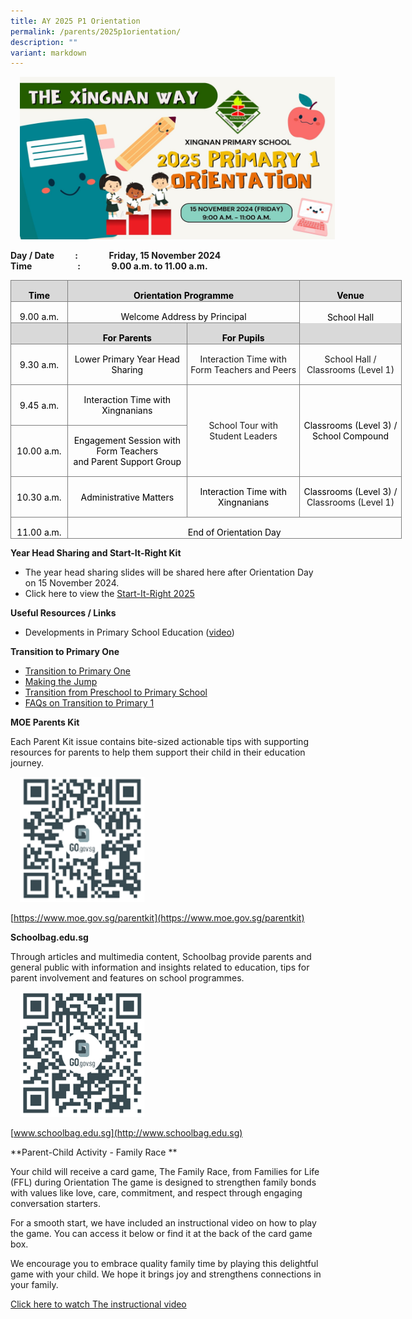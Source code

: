 ```yaml
---
title: AY 2025 P1 Orientation
permalink: /parents/2025p1orientation/
description: ""
variant: markdown
---
```

<img align="Centre" style="width:6000px;height:260px;margin-left:15px;" src="/images/Parents/P1%20Orientation/2025_P1_Orientation.jpg">



      
**Day / Date&nbsp;&nbsp;&nbsp;&nbsp;&nbsp;&nbsp;&nbsp;&nbsp;&nbsp; :&nbsp;&nbsp;&nbsp;&nbsp;&nbsp;&nbsp;&nbsp;&nbsp;&nbsp;&nbsp;&nbsp;&nbsp;&nbsp;&nbsp; Friday, 15 November 2024**
<br>
**Time&nbsp;&nbsp;&nbsp;&nbsp;&nbsp;&nbsp;&nbsp;&nbsp;&nbsp;&nbsp;&nbsp;&nbsp;&nbsp;&nbsp;&nbsp;&nbsp;&nbsp;&nbsp;&nbsp;&nbsp;&nbsp; :&nbsp;&nbsp;&nbsp;&nbsp;&nbsp;&nbsp;&nbsp;&nbsp;&nbsp;&nbsp;&nbsp;&nbsp;&nbsp;&nbsp; 9.00 a.m. to 11.00 a.m.**  
  

    

<table style="width:469.2pt;border-collapse:collapse;mso-yfti-tbllook:1184" width="626" cellpadding="0" cellspacing="0" border="0" class="MsoNormalTable"><tbody><tr style="mso-yfti-irow:0;mso-yfti-firstrow:yes;height:8.65pt"><td style="width:67.25pt;border:solid #7F7F7F 1.0pt;mso-border-alt:
  solid #7F7F7F .5pt;background:#D9D9D9;mso-background-themecolor:background1;
  mso-background-themeshade:217;padding:.75pt .75pt .75pt .75pt;height:8.65pt" width="90"><p style="margin-bottom:0mm;text-align:center" align="center" class="MsoNormal"><b><span style="mso-fareast-font-family:&quot;Times New Roman&quot;;mso-bidi-font-family:Calibri;
  mso-bidi-theme-font:minor-latin;color:black">Time</span></b><span style="mso-fareast-font-family:&quot;Times New Roman&quot;;mso-bidi-font-family:Calibri;
  mso-bidi-theme-font:minor-latin"></span></p></td><td style="width:280.1pt;border:solid #7F7F7F 1.0pt;
  border-left:none;mso-border-left-alt:solid #7F7F7F .5pt;mso-border-alt:solid #7F7F7F .5pt;
  background:#D9D9D9;mso-background-themecolor:background1;mso-background-themeshade:
  217;padding:.75pt .75pt .75pt .75pt;height:8.65pt" colspan="2" width="373"><p style="margin-bottom:0mm;text-align:center" align="center" class="MsoNormal"><b><span style="mso-bidi-font-family:Calibri;mso-bidi-theme-font:minor-latin;
  color:black">Orientation</span></b><b><span style="mso-fareast-font-family:
  &quot;Times New Roman&quot;;mso-bidi-font-family:Calibri;mso-bidi-theme-font:minor-latin;
  color:black"> Programme</span></b><span style="mso-fareast-font-family:&quot;Times New Roman&quot;;
  mso-bidi-font-family:Calibri;mso-bidi-theme-font:minor-latin"></span></p></td><td style="width:121.85pt;border:solid #7F7F7F 1.0pt;border-left:
  none;mso-border-left-alt:solid #7F7F7F .5pt;mso-border-alt:solid #7F7F7F .5pt;
  background:#D9D9D9;mso-background-themecolor:background1;mso-background-themeshade:
  217;padding:.75pt .75pt .75pt .75pt;height:8.65pt" width="162"><p style="margin-bottom:0mm;text-align:center" align="center" class="MsoNormal"><b><span style="mso-fareast-font-family:&quot;Times New Roman&quot;;mso-bidi-font-family:Calibri;
  mso-bidi-theme-font:minor-latin;color:black">Venue</span></b><span style="mso-fareast-font-family:&quot;Times New Roman&quot;;mso-bidi-font-family:Calibri;
  mso-bidi-theme-font:minor-latin"></span></p></td></tr><tr style="mso-yfti-irow:1;height:2.75pt"><td style="width:67.25pt;border:solid #7F7F7F 1.0pt;border-top:none;
  mso-border-top-alt:solid #7F7F7F .5pt;mso-border-alt:solid #7F7F7F .5pt;
  padding:.75pt .75pt .75pt .75pt;height:2.75pt" width="90"><p style="margin-bottom:0mm;text-align:center" align="center" class="MsoNormal"><span style="mso-fareast-font-family:&quot;Times New Roman&quot;;mso-bidi-font-family:Calibri;
  mso-bidi-theme-font:minor-latin;color:black">9.00 a.m.</span><span style="mso-fareast-font-family:&quot;Times New Roman&quot;;mso-bidi-font-family:Calibri;
  mso-bidi-theme-font:minor-latin"></span></p></td><td style="width:280.1pt;border-top:none;border-left:
  none;border-bottom:solid #7F7F7F 1.0pt;border-right:solid #7F7F7F 1.0pt;
  mso-border-top-alt:solid #7F7F7F .5pt;mso-border-left-alt:solid #7F7F7F .5pt;
  mso-border-alt:solid #7F7F7F .5pt;padding:.75pt .75pt .75pt .75pt;height:
  2.75pt" colspan="2" width="373"><p style="margin-bottom:0mm;text-align:center" align="center" class="MsoNormal"><span style="mso-fareast-font-family:&quot;Times New Roman&quot;;mso-bidi-font-family:Calibri;
  mso-bidi-theme-font:minor-latin;color:black">Welcome Address by Principal</span><span style="mso-fareast-font-family:&quot;Times New Roman&quot;;mso-bidi-font-family:Calibri;
  mso-bidi-theme-font:minor-latin"></span></p></td><td style="width:121.85pt;border:none;border-right:solid #7F7F7F 1.0pt;
  mso-border-top-alt:solid #7F7F7F .5pt;mso-border-left-alt:solid #7F7F7F .5pt;
  mso-border-top-alt:solid #7F7F7F .5pt;mso-border-left-alt:solid #7F7F7F .5pt;
  mso-border-right-alt:solid #7F7F7F .5pt;padding:.75pt .75pt .75pt .75pt;
  height:2.75pt" width="162"><p style="margin-bottom:0mm;text-align:center" align="center" class="MsoNormal"><span style="mso-fareast-font-family:&quot;Times New Roman&quot;;mso-bidi-font-family:Calibri;
  mso-bidi-theme-font:minor-latin;color:black">School Hall</span><span style="mso-fareast-font-family:&quot;Times New Roman&quot;;mso-bidi-font-family:Calibri;
  mso-bidi-theme-font:minor-latin"></span></p></td></tr><tr style="mso-yfti-irow:2;height:4.15pt"><td style="width:67.25pt;border:solid #7F7F7F 1.0pt;border-top:none;
  mso-border-top-alt:solid #7F7F7F .5pt;mso-border-alt:solid #7F7F7F .5pt;
  background:#D9D9D9;mso-background-themecolor:background1;mso-background-themeshade:
  217;padding:.75pt .75pt .75pt .75pt;height:4.15pt" width="90"><p style="margin-bottom:0mm;text-align:center" align="center" class="MsoNormal"><span style="mso-fareast-font-family:&quot;Times New Roman&quot;;mso-bidi-font-family:Calibri;
  mso-bidi-theme-font:minor-latin;color:black">&nbsp;</span></p></td><td style="width:144.0pt;border-top:none;border-left:none;
  border-bottom:solid #7F7F7F 1.0pt;border-right:solid #7F7F7F 1.0pt;
  mso-border-top-alt:solid #7F7F7F .5pt;mso-border-left-alt:solid #7F7F7F .5pt;
  mso-border-alt:solid #7F7F7F .5pt;background:#D9D9D9;mso-background-themecolor:
  background1;mso-background-themeshade:217;padding:.75pt .75pt .75pt .75pt;
  height:4.15pt" width="192"><p style="margin-bottom:0mm;text-align:center" align="center" class="MsoNormal"><b><span style="mso-fareast-font-family:&quot;Times New Roman&quot;;mso-bidi-font-family:Calibri;
  mso-bidi-theme-font:minor-latin;color:black">For Parents</span></b></p></td><td style="width:136.1pt;border-top:none;border-left:none;
  border-bottom:solid #7F7F7F 1.0pt;border-right:solid #7F7F7F 1.0pt;
  mso-border-top-alt:solid #7F7F7F .5pt;mso-border-left-alt:solid #7F7F7F .5pt;
  mso-border-alt:solid #7F7F7F .5pt;background:#D9D9D9;mso-background-themecolor:
  background1;mso-background-themeshade:217;padding:.75pt .75pt .75pt .75pt;
  height:4.15pt" width="181"><p style="margin-bottom:0mm;text-align:center" align="center" class="MsoNormal"><b><span style="mso-fareast-font-family:&quot;Times New Roman&quot;;mso-bidi-font-family:Calibri;
  mso-bidi-theme-font:minor-latin;color:black">For Pupils</span></b></p></td><td style="width:121.85pt;border-top:none;border-left:none;
  border-bottom:solid #7F7F7F 1.0pt;border-right:solid #7F7F7F 1.0pt;
  mso-border-left-alt:solid #7F7F7F .5pt;mso-border-left-alt:solid #7F7F7F .5pt;
  mso-border-bottom-alt:solid #7F7F7F .5pt;mso-border-right-alt:solid #7F7F7F .5pt;
  background:#D9D9D9;mso-background-themecolor:background1;mso-background-themeshade:
  217;padding:.75pt .75pt .75pt .75pt;height:4.15pt" width="162"><p style="margin-bottom:0mm;text-align:center" align="center" class="MsoNormal"><span style="mso-fareast-font-family:&quot;Times New Roman&quot;;mso-bidi-font-family:Calibri;
  mso-bidi-theme-font:minor-latin">&nbsp;</span></p></td></tr><tr style="mso-yfti-irow:3;height:14.5pt"><td style="width:67.25pt;border:solid #7F7F7F 1.0pt;border-top:none;
  mso-border-top-alt:solid #7F7F7F .5pt;mso-border-alt:solid #7F7F7F .5pt;
  padding:.75pt .75pt .75pt .75pt;height:14.5pt" width="90"><p style="mso-margin-bottom-alt:auto;text-align:
  center" align="center" class="MsoNormal"><span style="mso-fareast-font-family:&quot;Times New Roman&quot;;mso-bidi-font-family:
  Calibri;mso-bidi-theme-font:minor-latin;color:black">9.</span><span style="mso-bidi-font-family:Calibri;mso-bidi-theme-font:minor-latin;
  color:black">30</span><span style="mso-fareast-font-family:&quot;Times New Roman&quot;;
  mso-bidi-font-family:Calibri;mso-bidi-theme-font:minor-latin;color:black"> a.m.</span><span style="mso-fareast-font-family:&quot;Times New Roman&quot;;mso-bidi-font-family:
  Calibri;mso-bidi-theme-font:minor-latin"></span></p></td><td style="width:144.0pt;border-top:none;border-left:none;
  border-bottom:solid #7F7F7F 1.0pt;border-right:solid #7F7F7F 1.0pt;
  mso-border-top-alt:solid #7F7F7F .5pt;mso-border-left-alt:solid #7F7F7F .5pt;
  mso-border-alt:solid #7F7F7F .5pt;padding:.75pt .75pt .75pt .75pt;height:
  14.5pt" width="192"><p style="mso-margin-bottom-alt:auto;text-align:
  center" align="center" class="MsoNormal"><span style="mso-bidi-font-family:Calibri;mso-bidi-theme-font:minor-latin;
  color:black">Lower Primary Year Head</span><span style="mso-fareast-font-family:
  &quot;Times New Roman&quot;;mso-bidi-font-family:Calibri;mso-bidi-theme-font:minor-latin;
  color:black"> Sharing</span><span style="mso-fareast-font-family:&quot;Times New Roman&quot;;
  mso-bidi-font-family:Calibri;mso-bidi-theme-font:minor-latin"></span></p></td><td style="width:136.1pt;border-top:none;border-left:none;
  border-bottom:solid #7F7F7F 1.0pt;border-right:solid #7F7F7F 1.0pt;
  mso-border-top-alt:solid #7F7F7F .5pt;mso-border-left-alt:solid #7F7F7F .5pt;
  mso-border-alt:solid #7F7F7F .5pt;padding:.75pt .75pt .75pt .75pt;height:
  14.5pt" width="181"><p style="mso-margin-bottom-alt:auto;text-align:
  center" align="center" class="MsoNormal"><span style="mso-fareast-font-family:&quot;Times New Roman&quot;;mso-bidi-font-family:
  Calibri;mso-bidi-theme-font:minor-latin">Interaction Time with<br>Form Teachers</span><span style="mso-bidi-font-family:Calibri;mso-bidi-theme-font:
  minor-latin"> and Peers</span></p></td><td style="width:121.85pt;border-top:none;border-left:none;
  border-bottom:solid #7F7F7F 1.0pt;border-right:solid #7F7F7F 1.0pt;
  mso-border-top-alt:solid #7F7F7F .5pt;mso-border-left-alt:solid #7F7F7F .5pt;
  mso-border-alt:solid #7F7F7F .5pt;padding:.75pt .75pt .75pt .75pt;height:
  14.5pt" width="162"><p style="mso-margin-bottom-alt:auto;text-align:
  center" align="center" class="MsoNormal"><span style="mso-fareast-font-family:&quot;Times New Roman&quot;;mso-bidi-font-family:
  Calibri;mso-bidi-theme-font:minor-latin">School Hall /<br>Classrooms (Level 1)</span></p></td></tr><tr style="mso-yfti-irow:4;height:6.4pt"><td style="width:67.25pt;border:solid #7F7F7F 1.0pt;border-top:none;
  mso-border-top-alt:solid #7F7F7F .5pt;mso-border-alt:solid #7F7F7F .5pt;
  padding:.75pt .75pt .75pt .75pt;height:6.4pt" width="90"><p style="mso-margin-bottom-alt:auto;text-align:
  center" align="center" class="MsoNormal"><span style="mso-fareast-font-family:&quot;Times New Roman&quot;;mso-bidi-font-family:
  Calibri;mso-bidi-theme-font:minor-latin;color:black">9.4</span><span style="mso-bidi-font-family:Calibri;mso-bidi-theme-font:minor-latin;
  color:black">5</span><span style="mso-fareast-font-family:&quot;Times New Roman&quot;;
  mso-bidi-font-family:Calibri;mso-bidi-theme-font:minor-latin;color:black"> a.m.</span><span style="mso-fareast-font-family:&quot;Times New Roman&quot;;mso-bidi-font-family:
  Calibri;mso-bidi-theme-font:minor-latin"></span></p></td><td style="width:144.0pt;border-top:none;border-left:none;
  border-bottom:solid #7F7F7F 1.0pt;border-right:solid #7F7F7F 1.0pt;
  mso-border-top-alt:solid #7F7F7F .5pt;mso-border-left-alt:solid #7F7F7F .5pt;
  mso-border-alt:solid #7F7F7F .5pt;padding:.75pt .75pt .75pt .75pt;height:
  6.4pt" width="192"><p style="mso-margin-bottom-alt:auto;text-align:
  center" align="center" class="MsoNormal"><span style="mso-fareast-font-family:&quot;Times New Roman&quot;;mso-bidi-font-family:
  Calibri;mso-bidi-theme-font:minor-latin;color:black">Interaction Time with Xingnanians</span><span style="mso-bidi-font-family:Calibri;mso-bidi-theme-font:
  minor-latin"></span></p></td><td style="width:136.1pt;border-top:none;border-left:
  none;border-bottom:solid #7F7F7F 1.0pt;border-right:solid #7F7F7F 1.0pt;
  mso-border-top-alt:solid #7F7F7F .5pt;mso-border-left-alt:solid #7F7F7F .5pt;
  mso-border-alt:solid #7F7F7F .5pt;padding:.75pt .75pt .75pt .75pt;height:
  6.4pt" rowspan="2" width="181"><p style="mso-margin-bottom-alt:auto;text-align:
  center" align="center" class="MsoNormal"><span style="mso-fareast-font-family:&quot;Times New Roman&quot;;mso-bidi-font-family:
  Calibri;mso-bidi-theme-font:minor-latin">School Tour with<br></span><span style="mso-bidi-font-family:Calibri;mso-bidi-theme-font:minor-latin">Student Leaders</span></p></td><td style="width:121.85pt;border-top:none;border-left:
  none;border-bottom:solid #7F7F7F 1.0pt;border-right:solid #7F7F7F 1.0pt;
  mso-border-top-alt:solid #7F7F7F .5pt;mso-border-left-alt:solid #7F7F7F .5pt;
  mso-border-alt:solid #7F7F7F .5pt;padding:.75pt .75pt .75pt .75pt;height:
  6.4pt" rowspan="2" width="162"><p style="mso-margin-bottom-alt:auto;text-align:
  center" align="center" class="MsoNormal"><span style="mso-fareast-font-family:&quot;Times New Roman&quot;;mso-bidi-font-family:
  Calibri;mso-bidi-theme-font:minor-latin;color:black">Classrooms (Level 3) / School Compound</span><span style="mso-fareast-font-family:&quot;Times New Roman&quot;;
  mso-bidi-font-family:Calibri;mso-bidi-theme-font:minor-latin"></span></p></td></tr><tr style="mso-yfti-irow:5;height:6.4pt"><td style="width:67.25pt;border:solid #7F7F7F 1.0pt;border-top:none;
  mso-border-top-alt:solid #7F7F7F .5pt;mso-border-alt:solid #7F7F7F .5pt;
  padding:.75pt .75pt .75pt .75pt;height:6.4pt" width="90"><p style="mso-margin-bottom-alt:auto;text-align:
  center" align="center" class="MsoNormal"><span style="mso-fareast-font-family:&quot;Times New Roman&quot;;mso-bidi-font-family:
  Calibri;mso-bidi-theme-font:minor-latin;color:black">10.00 a.m.</span><span style="mso-fareast-font-family:&quot;Times New Roman&quot;;mso-bidi-font-family:Calibri;
  mso-bidi-theme-font:minor-latin"></span></p></td><td style="width:144.0pt;border-top:none;border-left:none;
  border-bottom:solid #7F7F7F 1.0pt;border-right:solid #7F7F7F 1.0pt;
  mso-border-top-alt:solid #7F7F7F .5pt;mso-border-left-alt:solid #7F7F7F .5pt;
  mso-border-alt:solid #7F7F7F .5pt;padding:.75pt .75pt .75pt .75pt;height:
  6.4pt" width="192"><p style="mso-margin-bottom-alt:auto;text-align:
  center" align="center" class="MsoNormal"><span style="mso-fareast-font-family:&quot;Times New Roman&quot;;mso-bidi-font-family:
  Calibri;mso-bidi-theme-font:minor-latin;color:black">Engagement Session with</span><span style="mso-bidi-font-family:Calibri;mso-bidi-theme-font:minor-latin;
  color:black"><br></span><span style="mso-fareast-font-family:&quot;Times New Roman&quot;;mso-bidi-font-family:
  Calibri;mso-bidi-theme-font:minor-latin;color:black">Form Teachers</span><span style="mso-bidi-font-family:Calibri;mso-bidi-theme-font:minor-latin;
  color:black"><br>and Parent Support Group</span><span style="mso-bidi-font-family:Calibri;
  mso-bidi-theme-font:minor-latin"></span></p></td></tr><tr style="mso-yfti-irow:6;height:2.75pt"><td style="width:67.25pt;border:solid #7F7F7F 1.0pt;border-top:none;
  mso-border-top-alt:solid #7F7F7F .5pt;mso-border-alt:solid #7F7F7F .5pt;
  padding:.75pt .75pt .75pt .75pt;height:2.75pt" width="90"><p style="mso-margin-bottom-alt:auto;text-align:
  center" align="center" class="MsoNormal"><span style="mso-fareast-font-family:&quot;Times New Roman&quot;;mso-bidi-font-family:
  Calibri;mso-bidi-theme-font:minor-latin;color:black">10.30 a.m.</span><span style="mso-fareast-font-family:&quot;Times New Roman&quot;;mso-bidi-font-family:Calibri;
  mso-bidi-theme-font:minor-latin"></span></p></td><td style="width:144.0pt;border-top:none;border-left:none;
  border-bottom:solid #7F7F7F 1.0pt;border-right:solid #7F7F7F 1.0pt;
  mso-border-top-alt:solid #7F7F7F .5pt;mso-border-left-alt:solid #7F7F7F .5pt;
  mso-border-alt:solid #7F7F7F .5pt;padding:.75pt .75pt .75pt .75pt;height:
  2.75pt" width="192"><p style="mso-margin-bottom-alt:auto;text-align:
  center" align="center" class="MsoNormal"><span style="mso-fareast-font-family:&quot;Times New Roman&quot;;mso-bidi-font-family:
  Calibri;mso-bidi-theme-font:minor-latin;color:black">Administrative Matters</span><span style="mso-bidi-font-family:Calibri;mso-bidi-theme-font:minor-latin"></span></p></td><td style="width:136.1pt;border-top:none;border-left:none;
  border-bottom:solid #7F7F7F 1.0pt;border-right:solid #7F7F7F 1.0pt;
  mso-border-top-alt:solid #7F7F7F .5pt;mso-border-left-alt:solid #7F7F7F .5pt;
  mso-border-alt:solid #7F7F7F .5pt;padding:.75pt .75pt .75pt .75pt;height:
  2.75pt" width="181"><p style="mso-margin-bottom-alt:auto;text-align:
  center" align="center" class="MsoNormal"><span style="mso-fareast-font-family:&quot;Times New Roman&quot;;mso-bidi-font-family:
  Calibri;mso-bidi-theme-font:minor-latin;color:black">Interaction Time with Xingnanians</span><span style="mso-fareast-font-family:&quot;Times New Roman&quot;;
  mso-bidi-font-family:Calibri;mso-bidi-theme-font:minor-latin"></span></p></td><td style="width:121.85pt;border-top:none;border-left:none;
  border-bottom:solid #7F7F7F 1.0pt;border-right:solid #7F7F7F 1.0pt;
  mso-border-top-alt:solid #7F7F7F .5pt;mso-border-left-alt:solid #7F7F7F .5pt;
  mso-border-alt:solid #7F7F7F .5pt;padding:.75pt .75pt .75pt .75pt;height:
  2.75pt" width="162"><p style="mso-margin-bottom-alt:auto;text-align:
  center" align="center" class="MsoNormal"><span style="mso-fareast-font-family:&quot;Times New Roman&quot;;mso-bidi-font-family:
  Calibri;mso-bidi-theme-font:minor-latin;color:black">Classrooms (Level 3) / </span><span style="mso-fareast-font-family:&quot;Times New Roman&quot;;mso-bidi-font-family:Calibri;
  mso-bidi-theme-font:minor-latin">Classrooms (Level 1)</span></p></td></tr><tr style="mso-yfti-irow:7;mso-yfti-lastrow:yes;height:2.75pt"><td style="width:67.25pt;border:solid #7F7F7F 1.0pt;border-top:none;
  mso-border-top-alt:solid #7F7F7F .5pt;mso-border-alt:solid #7F7F7F .5pt;
  padding:.75pt .75pt .75pt .75pt;height:2.75pt" width="90"><p style="margin-bottom:0mm;text-align:center" align="center" class="MsoNormal"><span style="mso-fareast-font-family:&quot;Times New Roman&quot;;mso-bidi-font-family:Calibri;
  mso-bidi-theme-font:minor-latin;color:black">11.00 a.m.</span><span style="mso-fareast-font-family:&quot;Times New Roman&quot;;mso-bidi-font-family:Calibri;
  mso-bidi-theme-font:minor-latin"></span></p></td><td style="width:401.95pt;border-top:none;border-left:
  none;border-bottom:solid #7F7F7F 1.0pt;border-right:solid #7F7F7F 1.0pt;
  mso-border-top-alt:solid #7F7F7F .5pt;mso-border-left-alt:solid #7F7F7F .5pt;
  mso-border-alt:solid #7F7F7F .5pt;padding:.75pt .75pt .75pt .75pt;height:
  2.75pt" colspan="3" width="536"><p style="margin-bottom:0mm;text-align:center" align="center" class="MsoNormal"><span style="mso-fareast-font-family:&quot;Times New Roman&quot;;mso-bidi-font-family:Calibri;
  mso-bidi-theme-font:minor-latin;color:black">End of Orientation Day</span><span style="mso-fareast-font-family:&quot;Times New Roman&quot;;mso-bidi-font-family:Calibri;
  mso-bidi-theme-font:minor-latin"></span></p></td></tr></tbody></table>
	
**Year Head Sharing and Start-It-Right Kit**
* The year head sharing slides will be shared here after Orientation Day on 15 November 2024.
* Click here to view the [Start-It-Right 2025 ](/files/Parents/Books%20and%20Attire%202025/Start_It_Right_2025_Updated.pdf)

**Useful Resources / Links**

* Developments in Primary School Education ([video](https://youtu.be/9paLbNR2zWg))

**Transition to Primary One**

* [Transition to Primary One](https://youtu.be/l0EnKuLTHpQ)
* [Making the Jump](https://youtu.be/7oGItQKEwmc)
*  [Transition from Preschool to Primary School](/files/Parents/P1%202024/transition%20from%20preschool%20to%20primary%20school%20.pdf)
*  [FAQs on Transition to Primary 1](/files/Parents/P1%202024/faqs%20on%20transition%20to%20primary%201%20.pdf)

**MOE Parents Kit**

Each Parent Kit issue contains bite-sized actionable tips with supporting resources for parents to help them support their child in their education journey.

<img align="Centre" style="width:200px;height:200px;margin-left:15px;" src="/files/Parents/P1%202024/moe%20parent%20kit.png">

[https://www.moe.gov.sg/parentkit](https://www.moe.gov.sg/parentkit)



**Schoolbag.edu.sg**

Through articles and multimedia content, Schoolbag provide parents and general public with information and insights related to education, tips for parent involvement and features on school programmes.

<img align="Centre" style="width:200px;height:200px;margin-left:15px;" src="/files/Parents/P1%202024/schoolbag.png">

[www.schoolbag.edu.sg](http://www.schoolbag.edu.sg)

**Parent-Child Activity - Family Race **

Your child will receive a card game, The Family Race, from Families for Life (FFL) during Orientation
The game is designed to strengthen family bonds with values like love, care, commitment, and respect through engaging conversation starters.

For a smooth start, we have included an instructional video on how to play the game. You can access it below or find it at the back of the card game box.

We encourage you to embrace quality family time by playing this delightful game with your child. We hope it brings joy and strengthens connections in your family.

[Click here to watch The instructional video](https://m.youtube.com/watch?v=otawTd4na98)